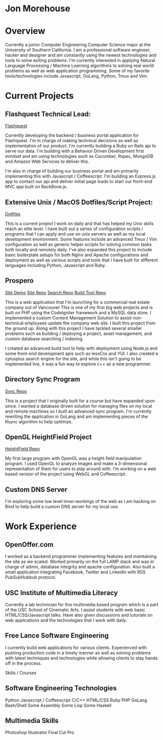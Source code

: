 Jon Morehouse
=

Overview
=

Currently a junior Computer Engineering Computer Science major at the University of Southern California. I am a professional software engineer, hacker and designer and am constantly using the newest technologies and tools to solve exiting problems. I'm currently interested in applying Natural Language Processing / Machine Learning algorithms to solving real world problems as well as web application programming. Some of my favorite tools/technologies include Javascript, GoLang, Python, Tmux and Vim.

Current Projects
=

Flashquest Technical Lead:
-

[Flashquest](http://flashquest.com/)

Currently developing the backend / business portal application for Flashquest. I'm in charge of making technical decisions as well as implementation of our product. I'm currently building a Ruby on Rails api to serve our data. I'm building with a Behavior Driven Development first mindset and am using technologies such as Cucumber, Rspec, MongoDB and Amazon Web Services to deliver this.

I'm also in charge of building our business portal and am primarily implementing this with Javascript / Coffeescript. I'm building an Express.js app to contact our api and deliver initial page loads to start our front-end MVC app built on BackBone.js.

Extensive Unix / MacOS Dotfiles/Script Project:
-

[Dotfiles](http://github.com/MorehouseJ09/dotfiles)

This is a current project I work on daily and that has helped my Unix skills reach an elite level. I have built out a series of configuration scripts / programs that I can apply and use on unix servers as well as my local development environment. Some features include an advanced Tmux / Vim configuration as well as generic helper scripts for solving common tasks both locally and remotely daily. I've also expanded this project to include basic boilerplate setups for both Nginx and Apache configurations and deployment as well as various scripts and tools that I have built for different languages including Python, Javascript and Ruby. 

Prospero 
-

[Site Demo](http://prospero.jonmorehouse.me)
[Site Repo](http://github.com/MorehouseJ09/prospero)
[Search Repo](http://github.com/MorehouseJ09/search_module)
[Build Tool Repo](http://github.com/MorehouseJ09/prospero_build)

This is a web application that I'm launching for a commercial real estate company out of Vancouver This is one of my first big web projects and is built on PHP using the CodeIgniter framework and a MySQL data store. I implemented a custom Content Management Solution to assist non-technical employees update the company web site. I built this project from the ground up. Along with this project I have tackled several smaller problems such as building / deploying a project, asset management, and custom database searching / indexing. 

I created an advanced build tool to help with deployment using Node.js and some front-end development apis such as lessCss and YUI. I also created a cplusplus search engine for the site, and while this isn't going to be implemented live, it was a fun way to explore c++ as a new programmer.

Directory Sync Program
-

[Sync Repo](http://github.com/morehousej09/directory_sync)

This is a project that I originally built for a course but have expanded upon since. I wanted a database driven solution for managing files on my local and remote machines so I built an advanced sync program. I'm currently rewriting the application in GoLang and am implementing pieces of the Rsync algorithm to help optimize.

OpenGL HeightField Project
-

[HeightField Repo](http://github.com/MorehouseJ09/opengl_heightfield)

My first large program with OpenGL was a height field manipulation program. I used OpenGL to analyze images and make a 3-dimensional representation of them for users to play around with. I'm working on a web based version of the project using WebGL and Coffeescript. 

Custom DNS Server
-

I'm exploring some low level inner-workings of the web as I am hacking on Bind to help build a custom DNS server for my local use. 

Work Experience
=

OpenOffer.com
-

I worked as a backend programmer implementing features and maintaining the site as we scaled. Worked primarily on the full LAMP stack and was in charge of admin, database integrity and apache configuration. Also built a small application integrating Facebook, Twitter and LinkedIn with RSS PubSubHubbub protocol.

USC Institute of Multimedia Literacy
-

Currently a lab technician for this multimedia based program which is a part of the USC School of Cinematic Arts. I assist students with web basic HTML/CSS/Javascript talks. Have also given discussions and tutorials on web applications and the technologies that I work with daily.

Free Lance Software Engineering
-

I currently build web applications for various clients. Experienced with pushing production code in a timely manner as well as solving problems with latest techniques and technologies while allowing clients to stay hands off in the process.


Skills / Courses

Software Engineering Technologies
-

Python 
Javascript / Coffeescript
C/C++
HTML/CSS
Ruby
PHP
GoLang
Bash/Shell
Some Assembly
Some Lisp
Some Haskell

Multimedia Skills
-

Photoshop
Illustrator
Final Cut Pro


